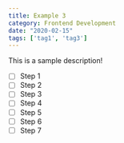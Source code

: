```yaml
---
title: Example 3
category: Frontend Development
date: "2020-02-15"
tags: ['tag1', 'tag3']
---
```


This is a sample description!

- [ ] Step 1
- [ ] Step 2
- [ ] Step 3
- [ ] Step 4
- [ ] Step 5
- [ ] Step 6
- [ ] Step 7
